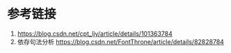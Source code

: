 # 参考链接
1. https://blog.csdn.net/cpt_ljy/article/details/101363784
2. 依存句法分析 https://blog.csdn.net/FontThrone/article/details/82828784